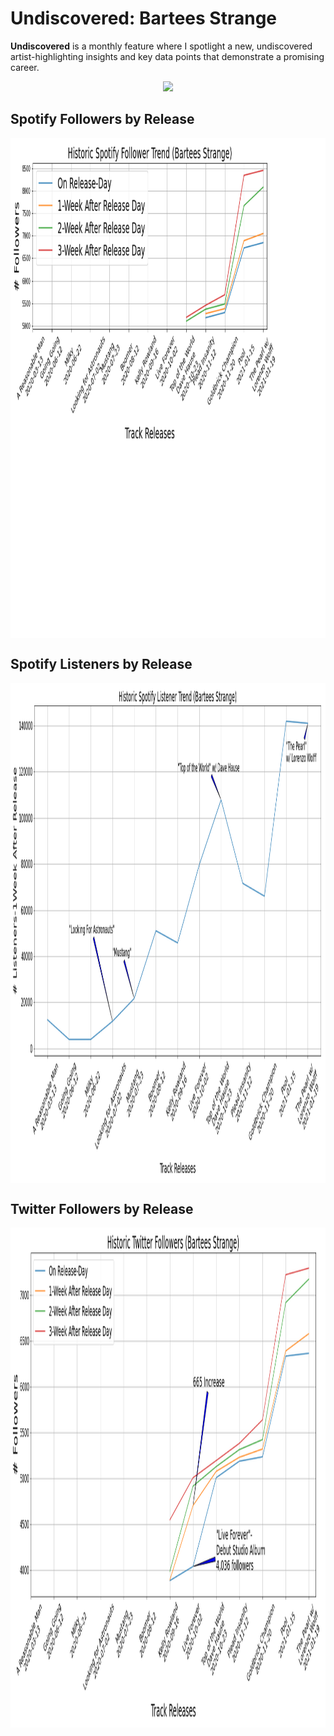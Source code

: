 # Undiscovered: Bartees Strange
**Undiscovered** is a monthly feature where I spotlight a new, undiscovered artist-highlighting insights and key data points that demonstrate a promising career.

<p align="center"> 
<img src="https://media.giphy.com/media/KAjBPP5qdz1qsT8xya/giphy.gif">
</p>

## Spotify Followers by Release

<img align="center" width="1000" height="800" src="https://github.com/jacksonbull87/bull-analytics/blob/main/blog6/visuals/bartees_follower_releasetrend.png">

## Spotify Listeners by Release

<img align="center" width="1000" height="800" src="https://github.com/jacksonbull87/bull-analytics/blob/main/blog6/visuals/bartees_listener_releasetrend.png">

## Twitter Followers by Release
<img align="center" width="1000" height="800" src="https://github.com/jacksonbull87/bull-analytics/blob/main/blog6/visuals/bartees_twitter_releasetrend.png">


